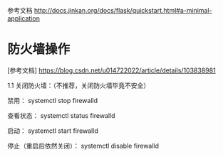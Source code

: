 参考文档
http://docs.jinkan.org/docs/flask/quickstart.html#a-minimal-application


# 防火墙操作
[参考文档] https://blog.csdn.net/u014722022/article/details/103838981

1.1 关闭防火墙：（不推荐，关闭防火墙毕竟不安全）

禁用： systemctl stop firewalld

查看状态： systemctl status firewalld

启动： systemctl start firewalld

停止（重启后依然关闭）： systemctl disable firewalld